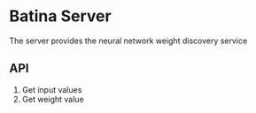 # Batina Server
The server provides the neural network weight discovery service

## API
1. Get input values
1. Get weight value
